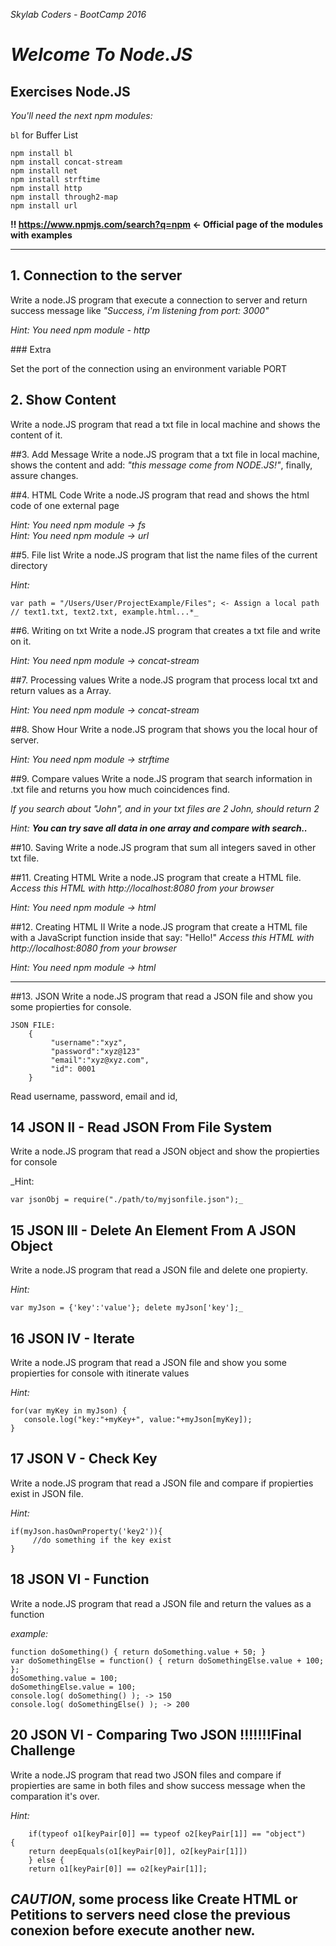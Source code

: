 *Skylab Coders - BootCamp 2016*

# *Welcome To Node.JS*
## Exercises Node.JS 

*You'll need the next npm modules:*

`bl` for Buffer List

    npm install bl
    npm install concat-stream
    npm install net
    npm install strftime
    npm install http
    npm install through2-map
    npm install url

**!! https://www.npmjs.com/search?q=npm <- Official page of the modules with examples**

---

## 1. Connection to the server

Write a node.JS program that execute a connection to server and return success message like *"Success, i'm listening from port: 3000"*

_Hint: You need npm module - http_

### Extra

Set the port of the connection using an environment variable PORT

## 2. Show Content

Write a node.JS program that read a txt file in local machine and shows the content of it.

##3. Add Message
Write a node.JS program that a txt file in local machine, shows the content and add: *"this message come from NODE.JS!"*, finally, assure changes.

##4. HTML Code
Write a node.JS program that read and shows the html code of one external page

_Hint: You need npm module -> fs_  
_Hint: You need npm module -> url_

##5. File list
Write a node.JS program that list the name files of the current directory

_Hint:_

    var path = "/Users/User/ProjectExample/Files"; <- Assign a local path // text1.txt, text2.txt, example.html...*_

##6. Writing on txt
Write a node.JS program that creates a txt file and write on it.

_Hint: You need npm module -> concat-stream_

##7. Processing values
Write a node.JS program that process local txt and return values as a Array.

_Hint: You need npm module -> concat-stream_

##8. Show Hour
Write a node.JS program that shows you the local hour of server.

_Hint: You need npm module -> strftime_

##9. Compare values
Write a node.JS program that search information in .txt file and returns you how much coincidences find.

*If you search about "John", and in your txt files are 2 John, should return 2*

_Hint: **You can try save all data in one array and compare with search..**_

##10. Saving
Write a node.JS program that sum all integers saved in other txt file.

##11. Creating HTML
Write a node.JS program that create a HTML file.
*Access this HTML with http://localhost:8080 from your browser*

_Hint: You need npm module -> html_

##12. Creating HTML II
Write a node.JS program that create a HTML file with a JavaScript function inside that say: "Hello!"
*Access this HTML with http://localhost:8080 from your browser*

_Hint: You need npm module -> html_

---

##13. JSON
Write a node.JS program that read a JSON file and show you some propierties for console.

    JSON FILE:
        {
             "username":"xyz",
             "password":"xyz@123"
             "email":"xyz@xyz.com",
             "id": 0001
        }

Read username, password, email and id,

## 14 JSON II - Read JSON From File System
Write a node.JS program that read a JSON object and show the propierties for console

_Hint: 

    var jsonObj = require("./path/to/myjsonfile.json");_

## 15 JSON III - Delete An Element From A JSON Object
Write a node.JS program that read a JSON file and delete one propierty.

_Hint:_

    var myJson = {'key':'value'}; delete myJson['key'];_

## 16 JSON IV - Iterate
Write a node.JS program that read a JSON file and show you some propierties for console with itinerate values

_Hint:_

    for(var myKey in myJson) {
       console.log("key:"+myKey+", value:"+myJson[myKey]);
    }

## 17 JSON V - Check Key
Write a node.JS program that read a JSON file and compare if propierties exist in JSON file.

_Hint:_

    if(myJson.hasOwnProperty('key2')){
         //do something if the key exist
    }

## 18 JSON VI - Function
Write a node.JS program that read a JSON file and return the values as a function 

_example:_ 

    function doSomething() { return doSomething.value + 50; }
    var doSomethingElse = function() { return doSomethingElse.value + 100; };
    doSomething.value = 100;
    doSomethingElse.value = 100;
    console.log( doSomething() ); -> 150
    console.log( doSomethingElse() ); -> 200

## 20 JSON VI - Comparing Two JSON **!!!!!!!Final Challenge** 
Write a node.JS program that read two JSON files and compare if propierties are same in both files and show success message when the comparation it's over.

_Hint:_    
        
        if(typeof o1[keyPair[0]] == typeof o2[keyPair[1]] == "object")         {
        return deepEquals(o1[keyPair[0]], o2[keyPair[1]])
        } else {
        return o1[keyPair[0]] == o2[keyPair[1]];


## *CAUTION*, some process like Create HTML or Petitions to servers need close the previous conexion before execute another new.
